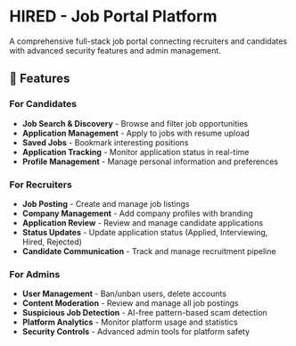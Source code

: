 # HIRED - Job Portal Platform

A comprehensive full-stack job portal connecting recruiters and candidates with advanced security features and admin management.

## 🚀 Features

### For Candidates
- **Job Search & Discovery** - Browse and filter job opportunities
- **Application Management** - Apply to jobs with resume upload
- **Saved Jobs** - Bookmark interesting positions
- **Application Tracking** - Monitor application status in real-time
- **Profile Management** - Manage personal information and preferences

### For Recruiters
- **Job Posting** - Create and manage job listings
- **Company Management** - Add company profiles with branding
- **Application Review** - Review and manage candidate applications
- **Status Updates** - Update application status (Applied, Interviewing, Hired, Rejected)
- **Candidate Communication** - Track and manage recruitment pipeline

### For Admins
- **User Management** - Ban/unban users, delete accounts
- **Content Moderation** - Review and manage all job postings
- **Suspicious Job Detection** - AI-free pattern-based scam detection
- **Platform Analytics** - Monitor platform usage and statistics
- **Security Controls** - Advanced admin tools for platform safety

